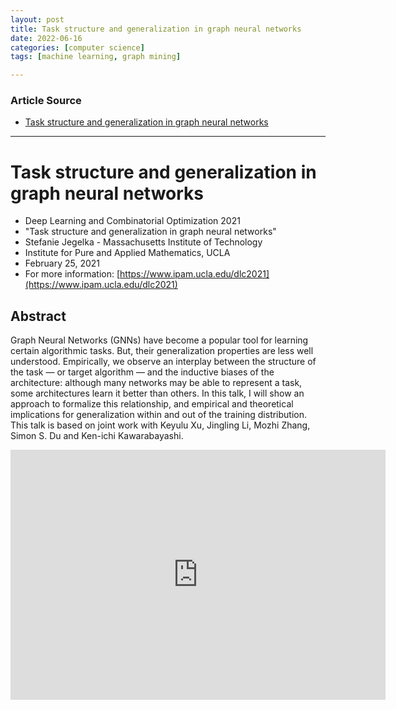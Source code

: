 ```yaml
---
layout: post
title: Task structure and generalization in graph neural networks
date: 2022-06-16
categories: [computer science]
tags: [machine learning, graph mining]

---
```


### Article Source

* [Task structure and generalization in graph neural networks](https://www.youtube.com/watch?v=N67CAjI3Axw)


---

# Task structure and generalization in graph neural networks


* Deep Learning and Combinatorial Optimization 2021
* "Task structure and generalization in graph neural networks"
* Stefanie Jegelka - Massachusetts Institute of Technology
* Institute for Pure and Applied Mathematics, UCLA
* February 25, 2021
* For more information: [https://www.ipam.ucla.edu/dlc2021​](https://www.ipam.ucla.edu/dlc2021​)

## Abstract
Graph Neural Networks (GNNs) have become a popular tool for learning certain algorithmic tasks. But, their generalization properties are less well understood. Empirically, we observe an interplay between the structure of the task — or target algorithm — and the inductive biases of the architecture: although many networks may be able to represent a task, some architectures learn it better than others. In this talk, I will show an approach to formalize this relationship, and empirical and theoretical implications for generalization within and out of the training distribution. This talk is based on joint work with Keyulu Xu, Jingling Li, Mozhi Zhang, Simon S. Du and Ken-ichi Kawarabayashi.

<iframe width="600" height="400" src="https://www.youtube.com/embed/N67CAjI3Axw" title="YouTube video player" frameborder="0" allow="accelerometer; autoplay; clipboard-write; encrypted-media; gyroscope; picture-in-picture" allowfullscreen></iframe>
